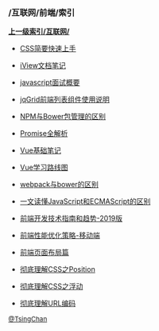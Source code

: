 ### /互联网/前端/索引


**[上一级索引/互联网/](/互联网/)**

- [CSS简要快速上手](/互联网/前端/CSS简要快速上手)

- [iView文档笔记](/互联网/前端/iView文档笔记)

- [javascript面试概要](/互联网/前端/javascript面试概要)

- [jqGrid前端列表组件使用说明](/互联网/前端/jqGrid前端列表组件使用说明)

- [NPM与Bower包管理的区别](/互联网/前端/NPM与Bower包管理的区别)

- [Promise全解析](/互联网/前端/Promise全解析)

- [Vue基础笔记](/互联网/前端/Vue基础笔记)

- [Vue学习路线图](/互联网/前端/Vue学习路线图)

- [webpack与bower的区别](/互联网/前端/webpack与bower的区别)

- [一文读懂JavaScript和ECMAScript的区别](/互联网/前端/一文读懂JavaScript和ECMAScript的区别)

- [前端开发技术指南和趋势-2019版](/互联网/前端/前端开发技术指南和趋势-2019版)

- [前端性能优化策略-移动端](/互联网/前端/前端性能优化策略-移动端)

- [前端页面布局篇](/互联网/前端/前端页面布局篇)

- [彻底理解CSS之Position](/互联网/前端/彻底理解CSS之Position)

- [彻底理解CSS之浮动](/互联网/前端/彻底理解CSS之浮动)

- [彻底理解URL编码](/互联网/前端/彻底理解URL编码)


<font size=2 color='grey'> [@TsingChan](https://github.com/tsingchan) </font>

